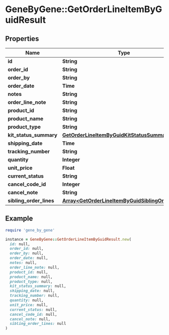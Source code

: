 # GeneByGene::GetOrderLineItemByGuidResult

## Properties

| Name | Type | Description | Notes |
| ---- | ---- | ----------- | ----- |
| **id** | **String** |  | [optional] |
| **order_id** | **String** |  | [optional] |
| **order_by** | **String** |  | [optional] |
| **order_date** | **Time** |  | [optional] |
| **notes** | **String** |  | [optional] |
| **order_line_note** | **String** |  | [optional] |
| **product_id** | **String** |  | [optional] |
| **product_name** | **String** |  | [optional] |
| **product_type** | **String** |  | [optional] |
| **kit_status_summary** | [**GetOrderLineItemByGuidKitStatusSummary**](GetOrderLineItemByGuidKitStatusSummary.md) |  | [optional] |
| **shipping_date** | **Time** |  | [optional] |
| **tracking_number** | **String** |  | [optional] |
| **quantity** | **Integer** |  | [optional] |
| **unit_price** | **Float** |  | [optional] |
| **current_status** | **String** |  | [optional] |
| **cancel_code_id** | **Integer** |  | [optional] |
| **cancel_note** | **String** |  | [optional] |
| **sibling_order_lines** | [**Array&lt;GetOrderLineItemByGuidSiblingOrderLine&gt;**](GetOrderLineItemByGuidSiblingOrderLine.md) |  | [optional] |

## Example

```ruby
require 'gene_by_gene'

instance = GeneByGene::GetOrderLineItemByGuidResult.new(
  id: null,
  order_id: null,
  order_by: null,
  order_date: null,
  notes: null,
  order_line_note: null,
  product_id: null,
  product_name: null,
  product_type: null,
  kit_status_summary: null,
  shipping_date: null,
  tracking_number: null,
  quantity: null,
  unit_price: null,
  current_status: null,
  cancel_code_id: null,
  cancel_note: null,
  sibling_order_lines: null
)
```

